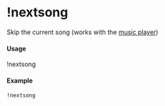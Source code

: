 # !nextsong
Skip the current song (works with the [music player](https://botisimo.com/account/music))

#### Usage
!nextsong

#### Example
    !nextsong
